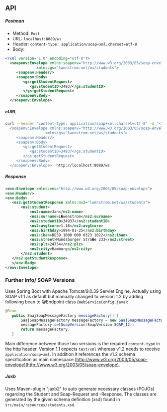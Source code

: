 ## API
##### Postman
* Method: `Post`
* URL: `localhost:8089/ws`
* Header: ``content-type: application/soap+xml;charset=utf-8``
* Body:
````xml
<?xml version="1.0" encoding="utf-8"?>
  <soapenv:Envelope xmlns:soapenv="http://www.w3.org/2003/05/soap-envelope"
              xmlns:gs="lwenstrom.net/ws/students">
     <soapenv:Header/>
     <soapenv:Body>
        <gs:getStudentRequest>
           <gs:studentID>34937</gs:studentID>
        </gs:getStudentRequest>
     </soapenv:Body>
  </soapenv:Envelope>
````

##### cURL
````bash
curl --header "content-type: application/soap+xml;charset=utf-8" -d '<?xml version="1.0" encoding="utf-8"?>
  <soapenv:Envelope xmlns:soapenv="http://www.w3.org/2003/05/soap-envelope"
  				  xmlns:gs="lwenstrom.net/ws/students">
     <soapenv:Header/>
     <soapenv:Body>
        <gs:getStudentRequest>
           <gs:studentID>34937</gs:studentID>
        </gs:getStudentRequest>
     </soapenv:Body>
  </soapenv:Envelope>' http://localhost:8089/ws
````
  
 
 ##### Response
 ````xml
<env:Envelope xmlns:env="http://www.w3.org/2003/05/soap-envelope">
<env:Header/>
<env:Body>
	<ns2:getStudentResponse xmlns:ns2="lwenstrom.net/ws/students">
		<ns2:student>
			<ns2:name>Jan</ns2:name>
			<ns2:surname>L�wenstrom</ns2:surname>
			<ns2:studentID>34937</ns2:studentID>
			<ns2:avgScore>1.18</ns2:avgScore>
			<ns2:birthday>1994-01-25</ns2:birthday>
			<ns2:iban>DE59 1000 000 0323 1022</ns2:iban>
			<ns2:street>Mundsburger Stra�e 233</ns2:street>
			<ns2:plz>24754</ns2:plz>
			<ns2:city>Hamburg</ns2:city>
		</ns2:student>
	</ns2:getStudentResponse>
	</env:Body>
</env:Envelope>
````
 ### Further info/ SOAP Versions
 Uses Spring Boot with Apache Tomcat/9.0.39 Servlet Engine. Actually using SOAP v1.1 as default but manually
 changed to version 1.2 by adding following bean to @Endpoint class (`WebServiceConfig.java`):
 ````java
@Bean
    public SaajSoapMessageFactory messageFactory() {
        SaajSoapMessageFactory messageFactory = new SaajSoapMessageFactory();
        messageFactory.setSoapVersion(SoapVersion.SOAP_12);
        return messageFactory;
    }
````

Main difference between those two versions is the required `content-type` in the http header.
Version 1.1 expects ``text/xml`` whereas v1.2 needs to receive ``application/soap+xml``. In addition 
it references the v1.2 schema specification as main namespace [http://www.w3.org/2003/05/soap-envelope](http://www.w3.org/2003/05/soap-envelope).

##### Jaxb
Uses Maven-plugin "jaxb2" to auto generate necessary classes (POJOs) regarding
the Student and Soap-Request and -Response. The classes are generated by the given
schema definition (xsd) found in ``src/main/resources/students.xsd``.
